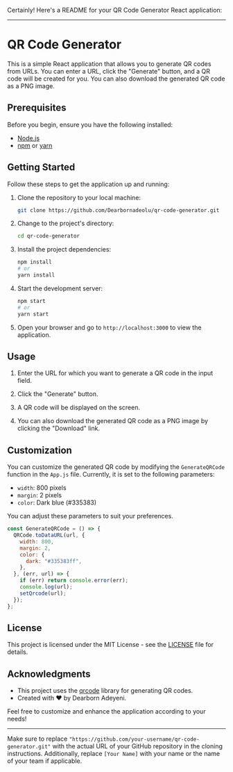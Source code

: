 Certainly! Here's a README for your QR Code Generator React application:

---

# QR Code Generator

This is a simple React application that allows you to generate QR codes from URLs. You can enter a URL, click the "Generate" button, and a QR code will be created for you. You can also download the generated QR code as a PNG image.

## Prerequisites

Before you begin, ensure you have the following installed:

- [Node.js](https://nodejs.org/)
- [npm](https://www.npmjs.com/) or [yarn](https://yarnpkg.com/)

## Getting Started

Follow these steps to get the application up and running:

1. Clone the repository to your local machine:

   ```bash
   git clone https://github.com/Dearbornadeolu/qr-code-generator.git
   ```

2. Change to the project's directory:

   ```bash
   cd qr-code-generator
   ```

3. Install the project dependencies:

   ```bash
   npm install
   # or
   yarn install
   ```

4. Start the development server:

   ```bash
   npm start
   # or
   yarn start
   ```

5. Open your browser and go to `http://localhost:3000` to view the application.

## Usage

1. Enter the URL for which you want to generate a QR code in the input field.

2. Click the "Generate" button.

3. A QR code will be displayed on the screen.

4. You can also download the generated QR code as a PNG image by clicking the "Download" link.

## Customization

You can customize the generated QR code by modifying the `GenerateQRCode` function in the `App.js` file. Currently, it is set to the following parameters:

- `width`: 800 pixels
- `margin`: 2 pixels
- `color`: Dark blue (#335383)

You can adjust these parameters to suit your preferences.

```javascript
const GenerateQRCode = () => {
  QRCode.toDataURL(url, {
    width: 800,
    margin: 2,
    color: {
      dark: "#335383ff",
    },
  }, (err, url) => {
    if (err) return console.error(err);
    console.log(url);
    setQrcode(url);
  });
};
```

## License

This project is licensed under the MIT License - see the [LICENSE](LICENSE) file for details.

## Acknowledgments

- This project uses the [qrcode](https://www.npmjs.com/package/qrcode) library for generating QR codes.
- Created with ❤️ by Dearborn Adeyeni.

Feel free to customize and enhance the application according to your needs!

---

Make sure to replace `"https://github.com/your-username/qr-code-generator.git"` with the actual URL of your GitHub repository in the cloning instructions. Additionally, replace `[Your Name]` with your name or the name of your team if applicable.